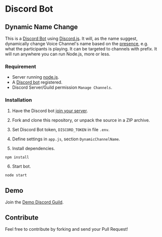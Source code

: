# Discord Bot
## Dynamic Name Change

This is a [Discord Bot](https://discordapp.com/developers/docs/topics/oauth2) using [Discord.js](https://github.com/hydrabolt/discord.js/). It will, as the name suggest, dynamically change Voice Channel's name based on the [presence](http://discordjs.readthedocs.io/en/latest/docs_client.html), e.g. what the participants is playing. It can be targeted to channels with prefix. It will run anywhere you can run Node.js, more or less.

### Requirement
* Server running [node.js](https://nodejs.org/en/).
* A [Discord bot](https://discordapp.com/developers/applications/me) registered.
* Discord Server/Guild permission `Manage Channels`.

### Installation
1. Have the Discord bot [join your server](https://www.reddit.com/r/discordapp/comments/4sljmt/how_the_fuck_do_i_make_a_bot_join_a_server/).

2. Fork and clone this repository, or unpack the source in a ZIP archive.

3. Set Discord Bot token, ```DISCORD_TOKEN``` in file ```.env```.

4. Define settings in ```app.js```, section ```DynamicChannelName```.

5. Install dependencies.
```bash
npm install
```

6. Start bot.
```bash
node start
```

## Demo
Join the [Demo Discord Guild](https://discord.gg/23qkAvh).

## Contribute
Feel free to contribute by forking and send your Pull Request!
